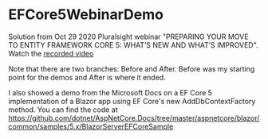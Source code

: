 # EFCore5WebinarDemo
Solution from Oct 29 2020 Pluralsight webinar "PREPARING YOUR MOVE TO ENTITY FRAMEWORK CORE 5: WHAT’S NEW AND WHAT’S IMPROVED".
Watch the [recorded video](https://pluralsight.pxf.io/MZkWM)

Note that there are two branches: Before and After. Before was my starting point for the demos and After is where it ended.

I also showed a demo from the Microsoft Docs on a EF Core 5 implementation of a Blazor app using EF Core's new AddDbContextFactory method. You can find the code at 
https://github.com/dotnet/AspNetCore.Docs/tree/master/aspnetcore/blazor/common/samples/5.x/BlazorServerEFCoreSample
